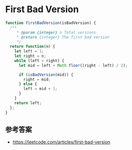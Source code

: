 # First Bad Version

```javascript
function firstBadVersion(isBadVersion) {
  /**
     * @param {integer} n Total versions
     * @return {integer} The first bad version
     */
  return function(n) {
    let left = 1;
    let right = n;
    while (left < right) {
      let mid = left + Math.floor((right - left) / 2);

      if (isBadVersion(mid)) {
        right = mid;
      } else {
        left = mid + 1;
      }
    }
    return left;
  };
}
```

## 参考答案
* https://leetcode.com/articles/first-bad-version
